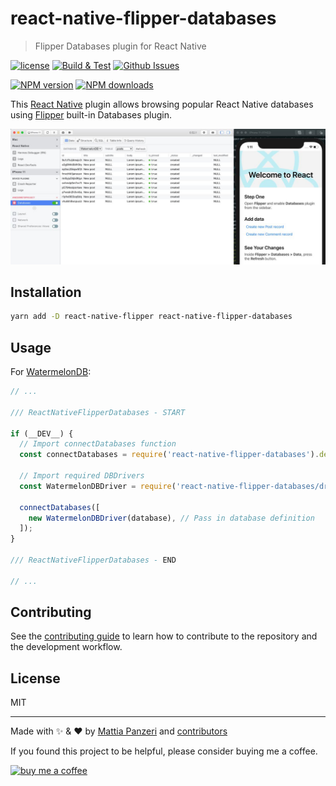 # react-native-flipper-databases

> Flipper Databases plugin for React Native

[![license](https://img.shields.io/github/license/panz3r/react-native-flipper-databases.svg)](LICENSE) [![Build & Test](https://github.com/panz3r/react-native-flipper-databases/workflows/Build%20&%20Test/badge.svg)](https://github.com/panz3r/react-native-flipper-databases/actions) [![Github Issues](https://img.shields.io/github/issues/panz3r/react-native-flipper-databases.svg)](https://github.com/panz3r/react-native-flipper-databases/issues)

[![NPM version](https://img.shields.io/npm/v/react-native-flipper-databases.svg)](https://npmjs.com/package/react-native-flipper-databases) [![NPM downloads](https://img.shields.io/npm/dm/react-native-flipper-databases.svg)](https://npmjs.com/package/react-native-flipper-databases)

This [React Native](https://reactnative.dev) plugin allows browsing popular React Native databases using [Flipper](https://fbflipper.com) built-in Databases plugin.

![screenshot.jpeg](images/screenshot.jpeg)

## Installation

```sh
yarn add -D react-native-flipper react-native-flipper-databases
```

## Usage

For [WatermelonDB](https://nozbe.github.io/WatermelonDB/):

```js
// ...

/// ReactNativeFlipperDatabases - START

if (__DEV__) {
  // Import connectDatabases function
  const connectDatabases = require('react-native-flipper-databases').default;

  // Import required DBDrivers
  const WatermelonDBDriver = require('react-native-flipper-databases/drivers/watermelondb').default;

  connectDatabases([
    new WatermelonDBDriver(database), // Pass in database definition
  ]);
}

/// ReactNativeFlipperDatabases - END

// ...
```

## Contributing

See the [contributing guide](CONTRIBUTING.md) to learn how to contribute to the repository and the development workflow.

## License

MIT

---

Made with :sparkles: & :heart: by [Mattia Panzeri](https://github.com/panz3r) and [contributors](https://github.com/panz3r/react-native-flipper-databases/graphs/contributors)

If you found this project to be helpful, please consider buying me a coffee.

[![buy me a coffee](https://www.buymeacoffee.com/assets/img/custom_images/orange_img.png)](https://buymeacoff.ee/4f18nT0Nk)
